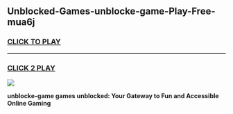 
## Unblocked-Games-unblocke-game-Play-Free-mua6j
<h3>
<a href="https://premium76.site?title=unblocke-game&ref=18A">CLICK TO PLAY</a></h3>
<hr>

<h3>
<a href="https://premium76.site?title=unblocke-game&ref=18A">CLICK 2 PLAY</a>
  
</h3>

<a href="https://premium76.site?title=unblocke-game&ref=18A"><img src="https://clearcache.store/games.png"></a>


**unblocke-game games unblocked: Your Gateway to Fun and Accessible Online Gaming**
